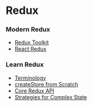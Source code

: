 # Redux

### Modern Redux

- [Redux Toolkit](./redux-toolkit.md)
- [React Redux](./react-redux.md)
<!-- - [Middleware](./middleware.md) -->

### Learn Redux

- [Terminology](./terminology.md)
- [createStore from Scratch](./scratch.md)
- [Core Redux API](./core-redux-api.md)
- [Strategies for Complex State](./strategies.md)

<div></div>
